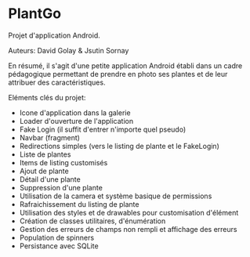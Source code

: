 # PlantGo

Projet d'application Android.

Auteurs:
David Golay & Jsutin Sornay

En résumé, il s'agit d'une petite application Android établi dans un cadre pédagogique permettant de prendre en photo ses plantes et de leur attribuer des caractéristiques.

Eléments clés du projet:

- Icone d'application dans la galerie
- Loader d'ouverture de l'application
- Fake Login (il suffit d'entrer n'importe quel pseudo)
- Navbar (fragment)
- Redirections simples (vers le listing de plante et le FakeLogin)
- Liste de plantes
- Items de listing customisés
- Ajout de plante
- Détail d'une plante
- Suppression d'une plante
- Utilisation de la camera et système basique de permissions
- Rafraichissement du listing de plante
- Utilisation des styles et de drawables pour customisation d'élément
- Création de classes utilitaires, d'énumération
- Gestion des erreurs de champs non rempli et affichage des erreurs
- Population de spinners
- Persistance avec SQLite

